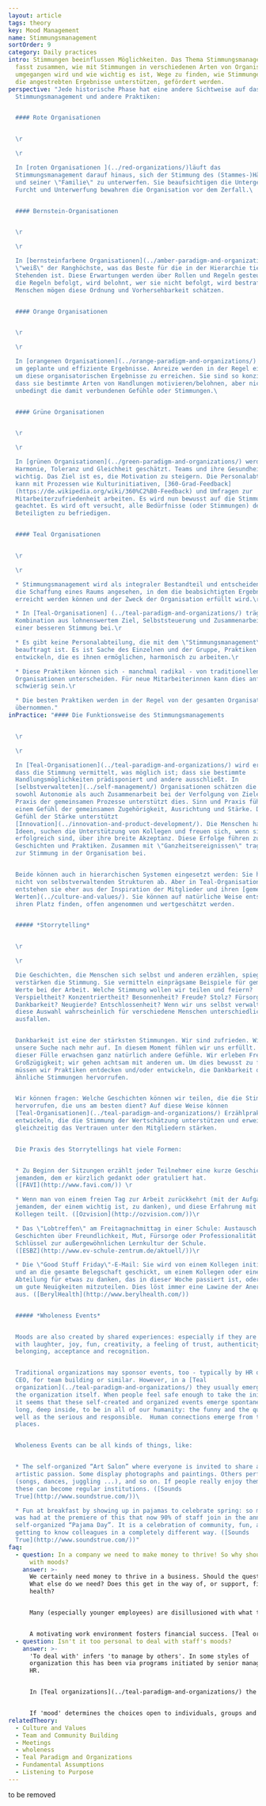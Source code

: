 ```yaml
---
layout: article
tags: theory
key: Mood Management
name: Stimmungsmanagement
sortOrder: 9
category: Daily practices
intro: Stimmungen beeinflussen Möglichkeiten. Das Thema Stimmungsmanagement
  fasst zusammen, wie mit Stimmungen in verschiedenen Arten von Organisationen
  umgegangen wird und wie wichtig es ist, Wege zu finden, wie Stimmungen, die
  die angestrebten Ergebnisse unterstützen, gefördert werden.
perspective: "Jede historische Phase hat eine andere Sichtweise auf das
  Stimmungsmanagement und andere Praktiken:


  #### Rote Organisationen


  \r

  \r

  In [roten Organisationen ](../red-organizations/)läuft das
  Stimmungsmanagement darauf hinaus, sich der Stimmung des (Stammes-)Häuptlings
  und seiner \"Familie\" zu unterwerfen. Sie beaufsichtigen die Untergebenen.
  Furcht und Unterwerfung bewahren die Organisation vor dem Zerfall.\ 


  #### Bernstein-Organisationen


  \r

  \r

  In [bernsteinfarbene Organisationen](../amber-paradigm-and-organizations/)
  \"weiß\" der Ranghöchste, was das Beste für die in der Hierarchie tiefer
  Stehenden ist. Diese Erwartungen werden über Rollen und Regeln gesteuert. Wer
  die Regeln befolgt, wird belohnt, wer sie nicht befolgt, wird bestraft. Die
  Menschen mögen diese Ordnung und Vorhersehbarkeit schätzen.


  #### Orange Organisationen


  \r

  \r

  In [orangenen Organisationen](../orange-paradigm-and-organizations/) geht es
  um geplante und effiziente Ergebnisse. Anreize werden in der Regel eingesetzt,
  um diese organisatorischen Ergebnisse zu erreichen. Sie sind so konzipiert,
  dass sie bestimmte Arten von Handlungen motivieren/belohnen, aber nicht
  unbedingt die damit verbundenen Gefühle oder Stimmungen.\ 


  #### Grüne Organisationen


  \r

  \r

  In [grünen Organisationen](../green-paradigm-and-organizations/) werden
  Harmonie, Toleranz und Gleichheit geschätzt. Teams und ihre Gesundheit sind
  wichtig. Das Ziel ist es, die Motivation zu steigern. Die Personalabteilung
  kann mit Prozessen wie Kulturinitiativen, [360-Grad-Feedback]
  (https://de.wikipedia.org/wiki/360%C2%B0-Feedback) und Umfragen zur
  Mitarbeiterzufriedenheit arbeiten. Es wird nun bewusst auf die Stimmung
  geachtet. Es wird oft versucht, alle Bedürfnisse (oder Stimmungen) der
  Beteiligten zu befriedigen.


  #### Teal Organisationen


  \r

  \r

  * Stimmungsmanagement wird als integraler Bestandteil und entscheidend für
  die Schaffung eines Raums angesehen, in dem die beabsichtigten Ergebnisse
  erreicht werden können und der Zweck der Organisation erfüllt wird.\r

  * In [Teal-Organisationen] (../teal-paradigm-and-organizations/) trägt die
  Kombination aus lohnenswertem Ziel, Selbststeuerung und Zusammenarbeit zu
  einer besseren Stimmung bei.\r

  * Es gibt keine Personalabteilung, die mit dem \"Stimmungsmanagement\"
  beauftragt ist. Es ist Sache des Einzelnen und der Gruppe, Praktiken zu
  entwickeln, die es ihnen ermöglichen, harmonisch zu arbeiten.\r

  * Diese Praktiken können sich - manchmal radikal - von traditionellen
  Organisationen unterscheiden. Für neue Mitarbeiterinnen kann dies anfangs
  schwierig sein.\r

  * Die besten Praktiken werden in der Regel von der gesamten Organisation
  übernommen."
inPractice: "#### Die Funktionsweise des Stimmungsmanagements


  \r

  \r

  In [Teal-Organisationen](../teal-paradigm-and-organizations/) wird erkannt,
  dass die Stimmung vermittelt, was möglich ist; dass sie bestimmte
  Handlungsmöglichkeiten prädisponiert und andere ausschließt. In
  [selbstverwalteten](../self-management/) Organisationen schätzen die Menschen
  sowohl Autonomie als auch Zusammenarbeit bei der Verfolgung von Zielen. Die
  Praxis der gemeinsamen Prozesse unterstützt dies. Sinn und Praxis führen zu
  einem Gefühl der gemeinsamen Zugehörigkeit, Ausrichtung und Stärke. Dieses
  Gefühl der Stärke unterstützt
  [Innovation](../innovation-and-product-development/). Die Menschen haben
  Ideen, suchen die Unterstützung von Kollegen und freuen sich, wenn sie
  erfolgreich sind, über ihre breite Akzeptanz. Diese Erfolge führen zu
  Geschichten und Praktiken. Zusammen mit \"Ganzheitsereignissen\" tragen diese
  zur Stimmung in der Organisation bei.


  Beide können auch in hierarchischen Systemen eingesetzt werden: Sie hängen
  nicht von selbstverwaltenden Strukturen ab. Aber in Teal-Organisationen
  entstehen sie eher aus der Inspiration der Mitglieder und ihren [gemeinsamen
  Werten](../culture-and-values/). Sie können auf natürliche Weise entstehen,
  ihren Platz finden, offen angenommen und wertgeschätzt werden.


  ##### *Storrytelling*


  \r

  \r

  Die Geschichten, die Menschen sich selbst und anderen erzählen, spiegeln und
  verstärken die Stimmung. Sie vermitteln einprägsame Beispiele für gemeinsame
  Werte bei der Arbeit. Welche Stimmung wollen wir teilen und feiern?
  Verspieltheit? Konzentriertheit? Besonnenheit? Freude? Stolz? Fürsorge?
  Dankbarkeit? Neugierde? Entschlossenheit? Wenn wir uns selbst verwalten, wird
  diese Auswahl wahrscheinlich für verschiedene Menschen unterschiedlich
  ausfallen.


  Dankbarkeit ist eine der stärksten Stimmungen. Wir sind zufrieden. Wir geben
  unsere Suche nach mehr auf. In diesem Moment fühlen wir uns erfüllt. Aus
  dieser Fülle erwachsen ganz natürlich andere Gefühle. Wir erleben Freude und
  Großzügigkeit; wir gehen achtsam mit anderen um. Um dies bewusst zu fördern,
  müssen wir Praktiken entdecken und/oder entwickeln, die Dankbarkeit oder
  ähnliche Stimmungen hervorrufen.


  Wir können fragen: Welche Geschichten können wir teilen, die die Stimmung
  hervorrufen, die uns am besten dient? Auf diese Weise können
  [Teal-Organisationen](../teal-paradigm-and-organizations/) Erzählpraktiken
  entwickeln, die die Stimmung der Wertschätzung unterstützen und erweitern und
  gleichzeitig das Vertrauen unter den Mitgliedern stärken.


  Die Praxis des Storrytellings hat viele Formen:


  * Zu Beginn der Sitzungen erzählt jeder Teilnehmer eine kurze Geschichte von
  jemandem, dem er kürzlich gedankt oder gratuliert hat.
  ([FAVI](http://www.favi.com/)) \r

  * Wenn man von einem freien Tag zur Arbeit zurückkehrt (mit der Aufgabe,
  jemandem, der einem wichtig ist, zu danken), und diese Erfahrung mit den
  Kollegen teilt. ([Ozvision](http://ozvision.com/))\r

  * Das \"Lobtreffen\" am Freitagnachmittag in einer Schule: Austausch von
  Geschichten über Freundlichkeit, Mut, Fürsorge oder Professionalität als
  Schlüssel zur außergewöhnlichen Lernkultur der Schule.
  ([ESBZ](http://www.ev-schule-zentrum.de/aktuell/))\r

  * Die \"Good Stuff Friday\"-E-Mail: Sie wird von einem Kollegen initiiert
  und an die gesamte Belegschaft geschickt, um einem Kollegen oder einer
  Abteilung für etwas zu danken, das in dieser Woche passiert ist, oder einfach,
  um gute Neuigkeiten mitzuteilen. Dies löst immer eine Lawine der Anerkennung
  aus. ([BerylHealth](http://www.berylhealth.com/))


  ##### *Wholeness Events*


  Moods are also created by shared experiences: especially if they are filled
  with laughter, joy, fun, creativity, a feeling of trust, authenticity,
  belonging, acceptance and recognition.


  Traditional organizations may sponsor events, too - typically by HR or the
  CEO, for team building or similar. However, in a [Teal
  organization](../teal-paradigm-and-organizations/) they usually emerge out of
  the organization itself. When people feel safe enough to take the initiative,
  it seems that these self-created and organized events emerge spontaneously. We
  long, deep inside, to be in all of our humanity: the funny and the quirky, as
  well as the serious and responsible.  Human connections emerge from these
  places.


  Wholeness Events can be all kinds of things, like:


  * The self-organized “Art Salon” where everyone is invited to share an
  artistic passion. Some display photographs and paintings. Others perform
  (songs, dances, juggling ...), and so on. If people really enjoy themselves,
  these can become regular institutions. ([Sounds
  True](http://www.soundstrue.com/))\ 

  * Fun at breakfast by showing up in pajamas to celebrate spring: so much fun
  was had at the premiere of this that now 90% of staff join in the annual
  self-organized “Pajama Day”. It is a celebration of community, fun, and
  getting to know colleagues in a completely different way. ([Sounds
  True](http://www.soundstrue.com/))"
faq:
  - question: In a company we need to make money to thrive! So why should we bother
      with moods?
    answer: >-
      We certainly need money to thrive in a business. Should the questions be:
      What else do we need? Does this get in the way of, or support, financial
      health? 


      Many (especially younger employees) are disillusioned with what they perceive as an excessive focus on money; especially when it manifests as greed. The result is a widespread disengagement evident in surveys by [Gallup ](http://www.gallup.com/services/169328/q12-employee-engagement.aspx)and others. 


      A motivating work environment fosters financial success. [Teal organizations](../teal-paradigm-and-organizations/) offer this via more autonomy and more community in pursuit of worthwhile purpose. These are clear motivators. They elevate 'mood'; they foster engagement; which in turn can correlate with financial health.
  - question: Isn't it too personal to deal with staff's moods?
    answer: >-
      'To deal with' infers 'to manage by others'. In some styles of
      organization this has been via programs initiated by senior management or
      HR.


      In [Teal organizations](../teal-paradigm-and-organizations/) the practices that support elevated mood are often initiated by members and have optional participation. If staff can 'manage' their own practices, then the risk of being 'too personal' diminishes. It is fair to say, however, that new staff--especially senior ones--can find the move to a mood-sensitive organization difficult. This is a choice to be explored carefully during joining discussions.


      If 'mood' determines the choices open to individuals, groups and organizations, it still ranks as an important consideration.
relatedTheory:
  - Culture and Values
  - Team and Community Building
  - Meetings
  - wholeness
  - Teal Paradigm and Organizations
  - Fundamental Assumptions
  - Listening to Purpose
---
```

to be removed